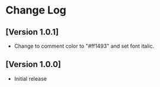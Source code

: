 # Change Log

## [Version 1.0.1]

- Change to comment color to "#ff1493" and set font italic.

## [Version 1.0.0]

- Initial release
